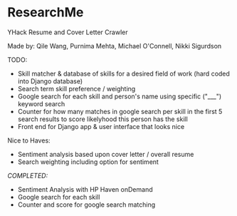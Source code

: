 # ResearchMe
YHack Resume and Cover Letter Crawler

Made by: Qile Wang, Purnima Mehta, Michael O'Connell, Nikki Sigurdson

TODO: 
- Skill matcher & database of skills for a desired field of work (hard coded into Django database)
- Search term skill preference / weighting
- Google search for each skill and person's name using specific ("___") keyword search
- Counter for how many matches in google search per skill in the first 5 search results to score likelyhood this person has the skill
- Front end for Django app & user interface that looks nice

Nice to Haves:
- Sentiment analysis based upon cover letter / overall resume
- Search weighting including option for sentiment

*COMPLETED:*
- Sentiment Analysis with HP Haven onDemand
- Google search for each skill
- Counter and score for google search matching
